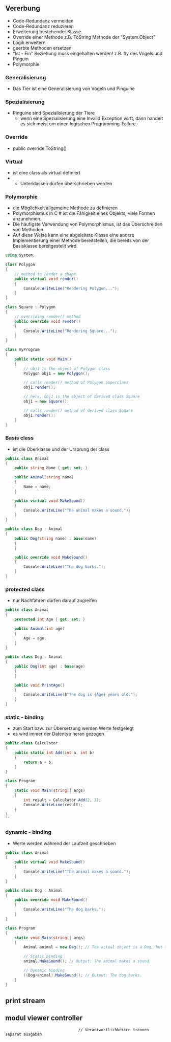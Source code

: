 ﻿## Vererbung
  - Code-Redundanz vermeiden
  - Code-Redundanz reduzieren
  - Erweiterung bestehender Klasse
  - Override einer Methode z.B. ToString Methode der "System.Object"
  - Logik erweitern
  - geerbte Methoden ersetzen
  - "Ist - Ein" Beziehung muss eingehalten werden! z.B. fly des Vogels und Pinguin
  - Polymorphie
### Generalisierung
  
- Das Tier ist eine Generalisierung von Vögeln und Pinguine

### Spezialisierung

- Pinguine sind Spezialisierung der Tiere
  - wenn eine Spezialisierung eine Invalid Exception wirft,
  dann handelt es sich meist um einen logischen Programming-Failure

### Override 

-   public override ToString()


### Virtual 

-   ist eine class als virtual definiert 
- - Unterklassen dürfen überschrieben werden

### Polymorphie

-   die Möglichkeit allgemeine Methode zu definieren
  - Polymorphismus in C # ist die Fähigkeit eines Objekts,
    viele Formen anzunehmen.
  - Die häufigste Verwendung von Polymorphismus, ist das Überschreiben von Methoden.
  - Auf diese Weise kann eine abgeleitete Klasse eine andere Implementierung einer Methode bereitstellen, die bereits von der Basisklasse bereitgestellt wird.

````csharp
using System;

class Polygon
{
    // method to render a shape
    public virtual void render()
    {
        Console.WriteLine("Rendering Polygon...");
    }
}

class Square : Polygon
{
    // overriding render() method 
    public override void render()
    {
        Console.WriteLine("Rendering Square...");
    }
}

class myProgram
{
    public static void Main()
    {
        // obj1 is the object of Polygon class
        Polygon obj1 = new Polygon();

        // calls render() method of Polygon Superclass 
        obj1.render();

        // here, obj1 is the object of derived class Square 
        obj1 = new Square();

        // calls render() method of derived class Square
        obj1.render();
    }
}
````

### Basis class

-   ist die Oberklasse und der Ursprung der class

````csharp
public class Animal
{
    public string Name { get; set; }

    public Animal(string name)
    {
        Name = name;
    }

    public virtual void MakeSound()
    {
        Console.WriteLine("The animal makes a sound.");
    }
}

public class Dog : Animal
{
    public Dog(string name) : base(name)
    {
    }

    public override void MakeSound()
    {
        Console.WriteLine("The dog barks.");
    }
}
````

### protected class

-   nur Nachfahren dürfen darauf zugreifen

````csharp
public class Animal
{
    protected int Age { get; set; }

    public Animal(int age)
    {
        Age = age;
    }
}

public class Dog : Animal
{
    public Dog(int age) : base(age)
    {
    }

    public void PrintAge()
    {
        Console.WriteLine($"The dog is {Age} years old.");
    }
}
````

### static - binding

-   zum Start bzw. zur Übersetzung werden Werte festgelegt
  - es wird immer der Datentyp heran gezogen

````csharp
public class Calculator
{
    public static int Add(int a, int b)
    {
        return a + b;
    }
}

class Program
{
    static void Main(string[] args)
    {
        int result = Calculator.Add(2, 3);
        Console.WriteLine(result);
    }
}
``
````

### dynamic - binding

-   Werte werden während der Laufzeit geschrieben

````csharp
public class Animal
{
    public virtual void MakeSound()
    {
        Console.WriteLine("The animal makes a sound.");
    }
}

public class Dog : Animal
{
    public override void MakeSound()
    {
        Console.WriteLine("The dog barks.");
    }
}

class Program
{
    static void Main(string[] args)
    {
        Animal animal = new Dog(); // The actual object is a Dog, but the reference variable is of type Animal

        // Static binding
        animal.MakeSound(); // Output: The animal makes a sound.

        // Dynamic binding
        ((Dog)animal).MakeSound(); // Output: The dog barks.
    }
}
````

## print stream


## modul viewer controller      
                                    // Verantwortlichkeiten trennen separat ausgaben 